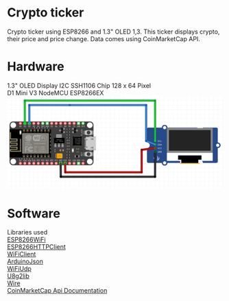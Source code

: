 # Crypto ticker
Crypto ticker using ESP8266 and 1.3" OLED 1,3.
This ticker displays crypto, their price and price change. Data comes using CoinMarketCap API.
# Hardware
1.3" OLED Display I2C SSH1106 Chip 128 x 64 Pixel<br>
D1 Mini V3 NodeMCU ESP8266EX<br>
![alt text](https://github.com/turboquack/esp8266_oled/blob/main/pictures/wiring.PNG)<br>
# Software
Libraries used<br>
[ESP8266WiFi](https://github.com/esp8266/Arduino)<br>
[ESP8266HTTPClient](https://github.com/esp8266/Arduino)<br>
[WiFiClient](https://github.com/esp8266/Arduino)<br>
[ArduinoJson](https://arduinojson.org/)<br>
[WiFiUdp](https://github.com/esp8266/Arduino)<br>
[U8g2lib](https://www.arduino.cc/reference/en/libraries/u8g2/)<br>
[Wire](https://www.arduino.cc/reference/en/language/functions/communication/wire/)<br>
[CoinMarketCap Api Documentation](https://coinmarketcap.com/api/documentation/v1/)
